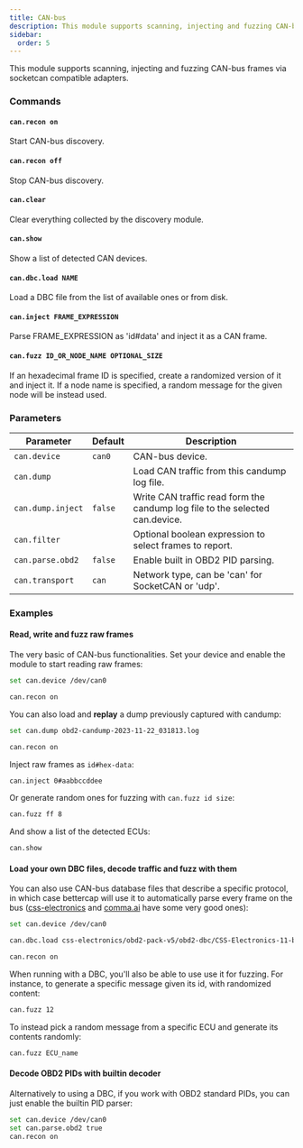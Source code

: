 ```yaml
---
title: CAN-bus
description: This module supports scanning, injecting and fuzzing CAN-bus frames via socketcan compatible adapters.
sidebar:
  order: 5
---
```


This module supports scanning, injecting and fuzzing CAN-bus frames via socketcan compatible adapters.

### Commands

#### `can.recon on`

Start CAN-bus discovery.

#### `can.recon off`

Stop CAN-bus discovery.

#### `can.clear`

Clear everything collected by the discovery module.

#### `can.show`

Show a list of detected CAN devices.

#### `can.dbc.load NAME`

Load a DBC file from the list of available ones or from disk.

#### `can.inject FRAME_EXPRESSION`

Parse FRAME_EXPRESSION as 'id#data' and inject it as a CAN frame.

#### `can.fuzz ID_OR_NODE_NAME OPTIONAL_SIZE`

If an hexadecimal frame ID is specified, create a randomized version of it and inject it. If a node name is specified, a random message for the given node will be instead used.

### Parameters

| Parameter         | Default | Description                                                                  |
| ----------------- | ------- | ---------------------------------------------------------------------------- |
| `can.device`      | `can0`  | CAN-bus device.                                                              |
| `can.dump`        |         | Load CAN traffic from this candump log file.                                 |
| `can.dump.inject` | `false` | Write CAN traffic read form the candump log file to the selected can.device. |
| `can.filter`      |         | Optional boolean expression to select frames to report.                      |
| `can.parse.obd2`  | `false` | Enable built in OBD2 PID parsing.                                            |
| `can.transport`   | `can`   | Network type, can be 'can' for SocketCAN or 'udp'.                           |

### Examples

#### Read, write and fuzz raw frames

The very basic of CAN-bus functionalities. Set your device and enable the module to start reading raw frames:

```bash
set can.device /dev/can0

can.recon on
```

You can also load and **replay** a dump previously captured with candump:

```bash
set can.dump obd2-candump-2023-11-22_031813.log

can.recon on
```

Inject raw frames as `id#hex-data`:

```bash
can.inject 0#aabbccddee
```

Or generate random ones for fuzzing with `can.fuzz id size`:

```bash
can.fuzz ff 8
```

And show a list of the detected ECUs:

```bash
can.show
```

#### Load your own DBC files, decode traffic and fuzz with them

You can also use CAN-bus database files that describe a specific protocol, in which case bettercap will use it to automatically parse every frame on the bus ([css-electronics](https://www.csselectronics.com/pages/obd2-dbc-file) and [comma.ai](https://github.com/commaai/opendbc) have some very good ones):

```bash
set can.device /dev/can0

can.dbc.load css-electronics/obd2-pack-v5/obd2-dbc/CSS-Electronics-11-bit-OBD2-v2.2.dbc

can.recon on
```

When running with a DBC, you'll also be able to use use it for fuzzing. For instance, to generate a specific message given its id, with randomized content:

```bash
can.fuzz 12
```

To instead pick a random message from a specific ECU and generate its contents randomly:

```bash
can.fuzz ECU_name
```

#### Decode OBD2 PIDs with builtin decoder

Alternatively to using a DBC, if you work with OBD2 standard PIDs, you can just enable the builtin PID parser:

```bash
set can.device /dev/can0
set can.parse.obd2 true
can.recon on
```
